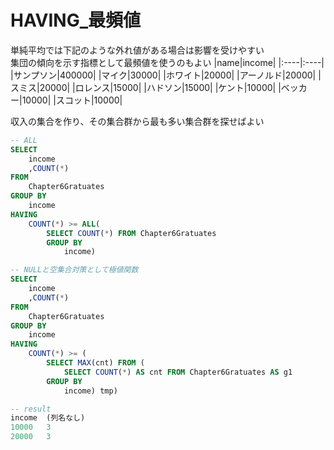# HAVING_最頻値
単純平均では下記のような外れ値がある場合は影響を受けやすい  
集団の傾向を示す指標として最頻値を使うのもよい
|name|income|
|:----|:----|
|サンプソン|400000|
|マイク|30000|
|ホワイト|20000|
|アーノルド|20000|
|スミス|20000|
|ロレンス|15000|
|ハドソン|15000|
|ケント|10000|
|ベッカー|10000|
|スコット|10000|

収入の集合を作り、その集合群から最も多い集合群を探せばよい
``` sql
-- ALL
SELECT
	income
	,COUNT(*)
FROM
	Chapter6Gratuates
GROUP BY
	income
HAVING
	COUNT(*) >= ALL(
		SELECT COUNT(*) FROM Chapter6Gratuates
		GROUP BY
			income)

-- NULLと空集合対策として極値関数
SELECT
	income
	,COUNT(*)
FROM
	Chapter6Gratuates
GROUP BY
	income
HAVING
	COUNT(*) >= (
		SELECT MAX(cnt) FROM (
			SELECT COUNT(*) AS cnt FROM Chapter6Gratuates AS g1
		GROUP BY
			income) tmp)

-- result
income	(列名なし)
10000	3
20000	3
```
